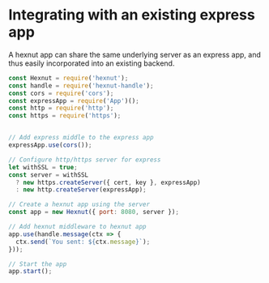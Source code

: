 # Integrating with an existing express app

A hexnut app can share the same underlying server as an express app, and thus easily incorporated into an existing backend.

```javascript
const Hexnut = require('hexnut');
const handle = require('hexnut-handle');
const cors = require('cors');
const expressApp = require('App')();
const http = require('http');
const https = require('https');


// Add express middle to the express app
expressApp.use(cors());

// Configure http/https server for express
let withSSL = true;
const server = withSSL
  ? new https.createServer({ cert, key }, expressApp)
  : new http.createServer(expressApp);

// Create a hexnut app using the server
const app = new Hexnut({ port: 8080, server });

// Add hexnut middleware to hexnut app
app.use(handle.message(ctx => {
  ctx.send(`You sent: ${ctx.message}`);
}));

// Start the app
app.start();
```